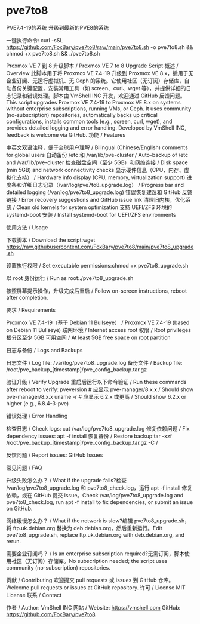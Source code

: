 # pve7to8
PVE7.4-19的系统 升级到最新的PVE8的系统


一键执行命令:
curl -sSL https://github.com/FoxBary/pve7to8/raw/main/pve7to8.sh -o pve7to8.sh && chmod +x pve7to8.sh && ./pve7to8.sh





Proxmox VE 7 到 8 升级脚本 / Proxmox VE 7 to 8 Upgrade Script
概述 / Overview
此脚本用于将 Proxmox VE 7.4-19 升级到 Proxmox VE 8.x，适用于无企业订阅、无运行虚拟机、无 Ceph 的系统。它使用社区（无订阅）存储库，自动备份关键配置，安装常用工具（如 screen、curl、wget 等），并提供详细的日志记录和错误处理。脚本由 VmShell INC 开发，欢迎通过 GitHub 反馈问题。
This script upgrades Proxmox VE 7.4-19 to Proxmox VE 8.x on systems without enterprise subscriptions, running VMs, or Ceph. It uses community (no-subscription) repositories, automatically backs up critical configurations, installs common tools (e.g., screen, curl, wget), and provides detailed logging and error handling. Developed by VmShell INC, feedback is welcome via GitHub.
功能 / Features

中英文双语注释，便于全球用户理解 / Bilingual (Chinese/English) comments for global users
自动备份 /etc 和 /var/lib/pve-cluster / Auto-backup of /etc and /var/lib/pve-cluster
检查磁盘空间（至少 5GB）和网络连接 / Disk space (min 5GB) and network connectivity checks
显示硬件信息（CPU、内存、虚拟化支持） / Hardware info display (CPU, memory, virtualization support)
进度条和详细日志记录（/var/log/pve7to8_upgrade.log） / Progress bar and detailed logging (/var/log/pve7to8_upgrade.log)
错误恢复建议和 GitHub 反馈链接 / Error recovery suggestions and GitHub issue link
清理旧内核，优化系统 / Clean old kernels for system optimization
支持 UEFI/ZFS 环境的 systemd-boot 安装 / Install systemd-boot for UEFI/ZFS environments

使用方法 / Usage

下载脚本 / Download the script:wget https://raw.githubusercontent.com/FoxBary/pve7to8/main/pve7to8_upgrade.sh


设置执行权限 / Set executable permissions:chmod +x pve7to8_upgrade.sh


以 root 身份运行 / Run as root:./pve7to8_upgrade.sh


按照屏幕提示操作，升级完成后重启 / Follow on-screen instructions, reboot after completion.

要求 / Requirements

Proxmox VE 7.4-19（基于 Debian 11 Bullseye） / Proxmox VE 7.4-19 (based on Debian 11 Bullseye)
联网环境 / Internet access
root 权限 / Root privileges
根分区至少 5GB 可用空间 / At least 5GB free space on root partition

日志与备份 / Logs and Backups

日志文件 / Log file: /var/log/pve7to8_upgrade.log
备份文件 / Backup file: /root/pve_backup_[timestamp]/pve_config_backup.tar.gz

验证升级 / Verify Upgrade
重启后运行以下命令验证 / Run these commands after reboot to verify:
pveversion  # 应显示 pve-manager/8.x.x / Should show pve-manager/8.x.x
uname -r    # 应显示 6.2.x 或更高 / Should show 6.2.x or higher (e.g., 6.8.4-3-pve)

错误处理 / Error Handling

检查日志 / Check logs: cat /var/log/pve7to8_upgrade.log
修复依赖问题 / Fix dependency issues: apt -f install
恢复备份 / Restore backup:tar -xzf /root/pve_backup_[timestamp]/pve_config_backup.tar.gz -C /


反馈问题 / Report issues: GitHub Issues

常见问题 / FAQ

升级失败怎么办？ / What if the upgrade fails?检查 /var/log/pve7to8_upgrade.log 和 pve7to8_check.log，运行 apt -f install 修复依赖，或在 GitHub 提交 issue。Check /var/log/pve7to8_upgrade.log and pve7to8_check.log, run apt -f install to fix dependencies, or submit an issue on GitHub.

网络缓慢怎么办？ / What if the network is slow?编辑 pve7to8_upgrade.sh，将 ftp.uk.debian.org 替换为 deb.debian.org，然后重新运行。Edit pve7to8_upgrade.sh, replace ftp.uk.debian.org with deb.debian.org, and rerun.

需要企业订阅吗？ / Is an enterprise subscription required?无需订阅，脚本使用社区（无订阅）存储库。No subscription needed; the script uses community (no-subscription) repositories.


贡献 / Contributing
欢迎提交 pull requests 或 issues 到 GitHub 仓库。Welcome pull requests or issues at GitHub repository.
许可 / License
MIT License
联系 / Contact

作者 / Author: VmShell INC
网站 / Website: https://vmshell.com
GitHub: https://github.com/FoxBary/pve7to8

